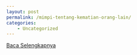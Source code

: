 ```yaml
---
layout: post
permalink: /mimpi-tentang-kematian-orang-lain/
categories:
    - Uncategorized
---
```


[Baca Selengkapnya](/07)